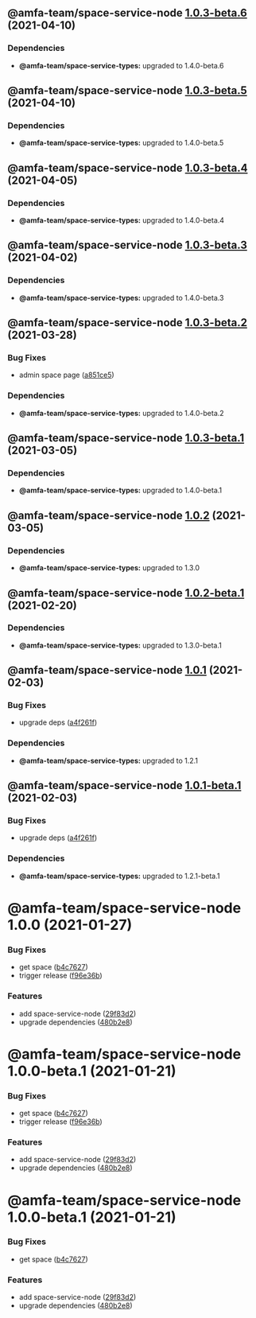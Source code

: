 ## @amfa-team/space-service-node [1.0.3-beta.6](https://github.com/amfa-team/space-service/compare/@amfa-team/space-service-node@1.0.3-beta.5...@amfa-team/space-service-node@1.0.3-beta.6) (2021-04-10)





### Dependencies

* **@amfa-team/space-service-types:** upgraded to 1.4.0-beta.6

## @amfa-team/space-service-node [1.0.3-beta.5](https://github.com/amfa-team/space-service/compare/@amfa-team/space-service-node@1.0.3-beta.4...@amfa-team/space-service-node@1.0.3-beta.5) (2021-04-10)





### Dependencies

* **@amfa-team/space-service-types:** upgraded to 1.4.0-beta.5

## @amfa-team/space-service-node [1.0.3-beta.4](https://github.com/amfa-team/space-service/compare/@amfa-team/space-service-node@1.0.3-beta.3...@amfa-team/space-service-node@1.0.3-beta.4) (2021-04-05)





### Dependencies

* **@amfa-team/space-service-types:** upgraded to 1.4.0-beta.4

## @amfa-team/space-service-node [1.0.3-beta.3](https://github.com/amfa-team/space-service/compare/@amfa-team/space-service-node@1.0.3-beta.2...@amfa-team/space-service-node@1.0.3-beta.3) (2021-04-02)





### Dependencies

* **@amfa-team/space-service-types:** upgraded to 1.4.0-beta.3

## @amfa-team/space-service-node [1.0.3-beta.2](https://github.com/amfa-team/space-service/compare/@amfa-team/space-service-node@1.0.3-beta.1...@amfa-team/space-service-node@1.0.3-beta.2) (2021-03-28)


### Bug Fixes

* admin space page ([a851ce5](https://github.com/amfa-team/space-service/commit/a851ce57479ffdd57a67d57ca33441c0a6241e56))





### Dependencies

* **@amfa-team/space-service-types:** upgraded to 1.4.0-beta.2

## @amfa-team/space-service-node [1.0.3-beta.1](https://github.com/amfa-team/space-service/compare/@amfa-team/space-service-node@1.0.2...@amfa-team/space-service-node@1.0.3-beta.1) (2021-03-05)





### Dependencies

* **@amfa-team/space-service-types:** upgraded to 1.4.0-beta.1

## @amfa-team/space-service-node [1.0.2](https://github.com/amfa-team/space-service/compare/@amfa-team/space-service-node@1.0.1...@amfa-team/space-service-node@1.0.2) (2021-03-05)





### Dependencies

* **@amfa-team/space-service-types:** upgraded to 1.3.0

## @amfa-team/space-service-node [1.0.2-beta.1](https://github.com/amfa-team/space-service/compare/@amfa-team/space-service-node@1.0.1...@amfa-team/space-service-node@1.0.2-beta.1) (2021-02-20)





### Dependencies

* **@amfa-team/space-service-types:** upgraded to 1.3.0-beta.1

## @amfa-team/space-service-node [1.0.1](https://github.com/amfa-team/space-service/compare/@amfa-team/space-service-node@1.0.0...@amfa-team/space-service-node@1.0.1) (2021-02-03)


### Bug Fixes

* upgrade deps ([a4f261f](https://github.com/amfa-team/space-service/commit/a4f261f77e8ff79641c1f087a6a2db29b5addec2))





### Dependencies

* **@amfa-team/space-service-types:** upgraded to 1.2.1

## @amfa-team/space-service-node [1.0.1-beta.1](https://github.com/amfa-team/space-service/compare/@amfa-team/space-service-node@1.0.0...@amfa-team/space-service-node@1.0.1-beta.1) (2021-02-03)


### Bug Fixes

* upgrade deps ([a4f261f](https://github.com/amfa-team/space-service/commit/a4f261f77e8ff79641c1f087a6a2db29b5addec2))





### Dependencies

* **@amfa-team/space-service-types:** upgraded to 1.2.1-beta.1

# @amfa-team/space-service-node 1.0.0 (2021-01-27)


### Bug Fixes

* get space ([b4c7627](https://github.com/amfa-team/space-service/commit/b4c7627445f62a54bcc16698d4e38e59103184d4))
* trigger release ([f96e36b](https://github.com/amfa-team/space-service/commit/f96e36b6c4079152e1411cfd692f0030be755d5f))


### Features

* add space-service-node ([29f83d2](https://github.com/amfa-team/space-service/commit/29f83d2f2fc1bee2b37ccf2a4ec98368ff0ce923))
* upgrade dependencies ([480b2e8](https://github.com/amfa-team/space-service/commit/480b2e8b8291cf7de3417972e6dfee7216b37659))

# @amfa-team/space-service-node 1.0.0-beta.1 (2021-01-21)


### Bug Fixes

* get space ([b4c7627](https://github.com/amfa-team/space-service/commit/b4c7627445f62a54bcc16698d4e38e59103184d4))
* trigger release ([f96e36b](https://github.com/amfa-team/space-service/commit/f96e36b6c4079152e1411cfd692f0030be755d5f))


### Features

* add space-service-node ([29f83d2](https://github.com/amfa-team/space-service/commit/29f83d2f2fc1bee2b37ccf2a4ec98368ff0ce923))
* upgrade dependencies ([480b2e8](https://github.com/amfa-team/space-service/commit/480b2e8b8291cf7de3417972e6dfee7216b37659))

# @amfa-team/space-service-node 1.0.0-beta.1 (2021-01-21)


### Bug Fixes

* get space ([b4c7627](https://github.com/amfa-team/space-service/commit/b4c7627445f62a54bcc16698d4e38e59103184d4))


### Features

* add space-service-node ([29f83d2](https://github.com/amfa-team/space-service/commit/29f83d2f2fc1bee2b37ccf2a4ec98368ff0ce923))
* upgrade dependencies ([480b2e8](https://github.com/amfa-team/space-service/commit/480b2e8b8291cf7de3417972e6dfee7216b37659))
